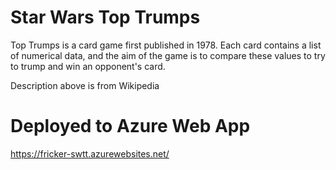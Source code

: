 # Star Wars Top Trumps

Top Trumps is a card game first published in 1978.
Each card contains a list of numerical data, and the aim of the game is to compare these values to try to trump and win an opponent's card.

Description above is from Wikipedia

# Deployed to Azure Web App

https://fricker-swtt.azurewebsites.net/